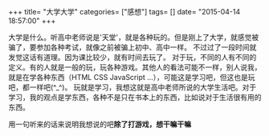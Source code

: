 +++
title= "大学大学"
categories= ["感想"]
tags= []
date= "2015-04-14 18:57:00"
+++

大学是什么。听高中老师说是'天堂'，就是各种玩的。但是刚上了大学，就感觉被骗了，要参加各种考试，就像之前被骗上初中、高中一样。
  不过过了一段时间就发觉这话有道理。因为课比较少，就有时间去玩了。
  对于玩，不同的人有不同的定义。有的人就是一般的玩，玩各种游戏。其他人的看法可能不一样，别人说我，就是在学各种东西（HTML CSS JavaScript ...），可能这是学习吧，但这也是玩吧，都一样吧(^_^)。
   玩就是学习，我想这就是高中老师所说的大学生活吧。对于学习，我的观点是学东西，各种不是只在书本上的东西，比如说对于生活很有用的东西。

用一句听来的话来说明我想说的吧**除了打游戏，想干嘛干嘛**
